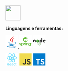 <a href="https://www.linkedin.com/in/windson-donizeti-macedo/" target="_blank">
  <img src="https://i.ibb.co/Kx2GSrT/linkedin.png" width="48px" height="48px">
</a>

**Linguagens e ferramentas:**  

<p align="left">
<a href="https://raw.githubusercontent.com/devicons/devicon/master/icons/java/java-original-wordmark.svg">
  <img src="https://raw.githubusercontent.com/devicons/devicon/master/icons/java/java-original.svg" alt="Java" width="40" height="40"/>
</a>
<img src="https://raw.githubusercontent.com/devicons/devicon/master/icons/spring/spring-original-wordmark.svg" alt="Spring Boot" width="40" height="40"/>
<img src="https://raw.githubusercontent.com/devicons/devicon/master/icons/nodejs/nodejs-original-wordmark.svg" alt="Node.js" width="40" height="40"/>
</p>
<p><img src="https://raw.githubusercontent.com/devicons/devicon/master/icons/react/react-original-wordmark.svg" alt="React" width="40" height="40"/>
<img src="https://raw.githubusercontent.com/devicons/devicon/master/icons/javascript/javascript-original.svg" alt="JavaScript" width="40" height="40"/>
<img src="https://raw.githubusercontent.com/devicons/devicon/master/icons/typescript/typescript-original.svg" alt="TypeScript" width="40" height="40"/>
</p>
